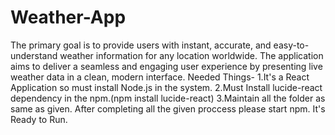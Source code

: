 # Weather-App
The primary goal is to provide users with instant, accurate, and easy-to-understand weather information for any location worldwide. The application aims to deliver a seamless and engaging user experience by presenting live weather data in a clean, modern interface.
Needed Things-
1.It's a React Application so must install Node.js in the system.
2.Must Install lucide-react dependency in the npm.(npm install lucide-react)
3.Maintain all the folder as same as given.
After completing all the given proccess please start npm.
It's Ready to Run.
